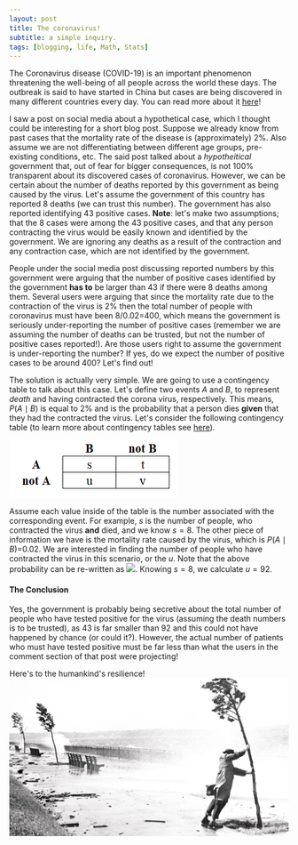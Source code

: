 ```yaml
---
layout: post
title: The coronavirus!
subtitle: a simple inquiry.
tags: [blogging, life, Math, Stats]
---
```


The Coronavirus disease (COVID-19) is an important phenomenon threatening the well-being of all people across the world these days. The outbreak is said to have started in China but cases are being discovered in many different countries every day. You can read more about it [here](https://www.who.int/emergencies/diseases/novel-coronavirus-2019)!

I saw a post on social media about a hypothetical case, which I thought could be interesting for a short blog post. Suppose we already know from past cases that the mortality rate of the disease is (approximately) 2%. Also assume we are not differentiating between different age groups, pre-existing conditions, etc. The said post talked about a *hypotheitical* government that, out of fear for bigger consequences, is not 100% transparent about its discovered cases of coronavirus. However, we can be certain about the number of deaths reported by this government as being caused by the virus. Let's assume the government of this country has reported 8 deaths (we can trust this number). The government has also reported identifying 43 positive cases. **Note**: let's make two assumptions; that the 8 cases were among the 43 positive cases, and that any person contracting the virus would be easily known and identified by the government. We are ignoring any deaths as a result of the contraction and any contraction case, which are not identified by the government.

People under the social media post discussing reported numbers by this government were arguing that the number of positive cases identified by the government **has to** be larger than 43 if there were 8 deaths among them. Several users were arguing that since the mortality rate due to the contraction of the virus is 2% then the total number of people with coronavirus must have been 8/0.02=400, which means the government is seriously under-reporting the number of positive cases (remember we are assuming the number of deaths can be trusted, but not the number of positive cases reported!). Are those users right to assume the government is under-reporting the number? If yes, do we expect the number of positive cases to be around 400? Let's find out!

The solution is actually very simple. We are going to use a contingency table to talk about this case. Let's define two events *A* and *B*, to represent *death* and having contracted the corona virus, respectively. This means, *P*(*A* ∣ *B*) is equal to 2% and is the probability that a person dies **given** that they had the contracted the virus. Let's consider the following contingency table (to learn more about contingency tables see [here](https://en.wikipedia.org/wiki/Contingency_table)).

![Contingency](/img/contingency20200223.png)

Assume each value inside of the table is the number associated with the corresponding event. For example, *s* is the number of people, who contracted the virus **and** died, and we know *s* = 8. The other piece of information we have is the mortality rate caused by the virus, which is *P*(*A* ∣ *B*)=0.02. We are interested in finding the number of people who have contracted the virus in this scenario, or the *u*. Note that the above probability can be re-written as  <img src="https://render.githubusercontent.com/render/math?math=\frac{s}{s + u}=0.02">. Knowing *s* = 8, we calculate *u* = 92.



#### The Conclusion

Yes, the government is probably being secretive about the total number of people who have tested positive for the virus (assuming the death numbers is to be trusted), as 43 is far smaller than 92 and this could not have happened by chance (or could it?). However, the actual number of patients who must have tested positive must be far less than what the users in the comment section of that post were projecting!

Here's to the humankind's resilience!
![resilience](/img/resilience20200223.jpg)
